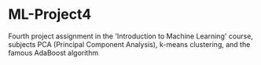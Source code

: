 # ML-Project4
Fourth project assignment in the 'Introduction to Machine Learning' course, subjects PCA (Principal Component Analysis), k-means clustering, and the famous AdaBoost algorithm
